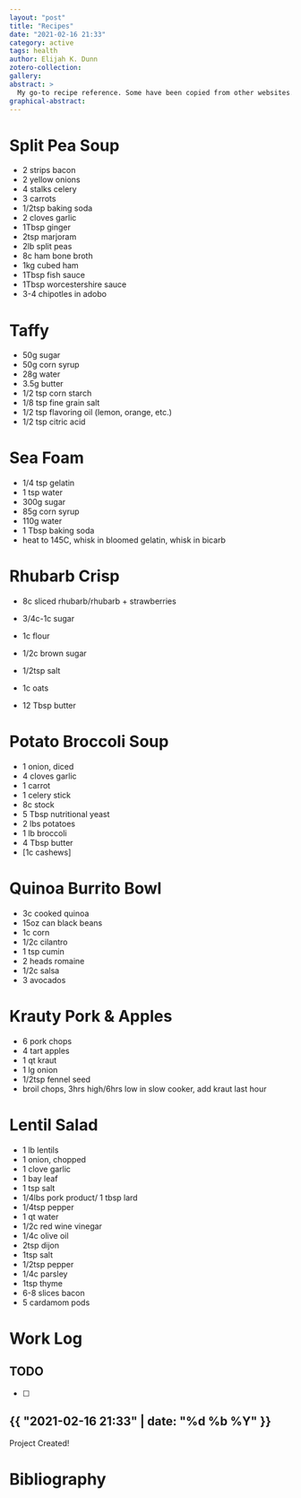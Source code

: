 ```yaml
---
layout: "post"
title: "Recipes"
date: "2021-02-16 21:33"
category: active
tags: health
author: Elijah K. Dunn
zotero-collection:
gallery:
abstract: >
  My go-to recipe reference. Some have been copied from other websites. Some are my own creations.
graphical-abstract:
---
```


# Split Pea Soup

- 2 strips bacon
- 2 yellow onions
- 4 stalks celery
- 3 carrots
- 1/2tsp baking soda
- 2 cloves garlic
- 1Tbsp ginger
- 2tsp marjoram
- 2lb split peas
- 8c ham bone broth
- 1kg cubed ham
- 1Tbsp fish sauce
- 1Tbsp worcestershire sauce
- 3-4 chipotles in adobo


# Taffy

- 50g sugar
- 50g corn syrup
- 28g water
- 3.5g butter
- 1/2 tsp corn starch
- 1/8 tsp fine grain salt
- 1/2 tsp flavoring oil (lemon, orange, etc.)
- 1/2 tsp citric acid

# Sea Foam

- 1/4 tsp gelatin
- 1 tsp water
- 300g sugar
- 85g corn syrup
- 110g water
- 1 Tbsp baking soda
- heat to 145C, whisk in bloomed gelatin, whisk in bicarb

# Rhubarb Crisp

- 8c sliced rhubarb/rhubarb + strawberries
- 3/4c-1c sugar

- 1c flour
- 1/2c brown sugar
- 1/2tsp salt
- 1c oats
- 12 Tbsp butter

# Potato Broccoli Soup

- 1 onion, diced
- 4 cloves garlic
- 1 carrot
- 1 celery stick
- 8c stock
- 5 Tbsp nutritional yeast
- 2 lbs potatoes
- 1 lb broccoli
- 4 Tbsp butter
- [1c cashews]

# Quinoa Burrito Bowl

- 3c cooked quinoa
- 15oz can black beans
- 1c corn
- 1/2c cilantro
- 1 tsp cumin
- 2 heads romaine
- 1/2c salsa
- 3 avocados

# Krauty Pork & Apples

- 6 pork chops
- 4 tart apples
- 1 qt kraut
- 1 lg onion
- 1/2tsp fennel seed
- broil chops, 3hrs high/6hrs low in slow cooker, add kraut last hour

# Lentil Salad

- 1 lb lentils
- 1 onion, chopped
- 1 clove garlic
- 1 bay leaf
- 1 tsp salt
- 1/4lbs pork product/ 1 tbsp lard
- 1/4tsp pepper
- 1 qt water
- 1/2c red wine vinegar
- 1/4c olive oil
- 2tsp dijon
- 1tsp salt
- 1/2tsp pepper
- 1/4c parsley
- 1tsp thyme
- 6-8 slices bacon
- 5 cardamom pods


# Work Log

## TODO

- [ ]

## {{ "2021-02-16 21:33" | date: "%d %b %Y" }}

Project Created!

# Bibliography

<!--notes-->

<!--links-->
